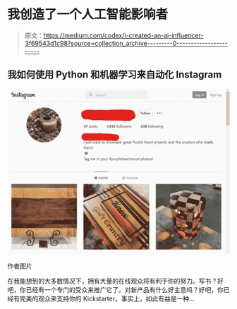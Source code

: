 # 我创造了一个人工智能影响者

> 原文：<https://medium.com/codex/i-created-an-ai-influencer-3f69543d1c98?source=collection_archive---------0----------------------->

## 我如何使用 Python 和机器学习来自动化 Instagram

![](img/5ee817c3c121a9495c3c11ee9dbde10e.png)

作者图片

在我能想到的大多数情况下，拥有大量的在线观众将有利于你的努力。写书？好吧，你已经有一个专门的受众来推广它了。对新产品有什么好主意吗？好吧，你已经有完美的观众来支持你的 Kickstarter。事实上，如此有益是一种…